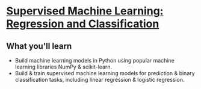 # [Supervised Machine Learning: Regression and Classification](https://www.coursera.org/learn/machine-learning?specialization=machine-learning-introduction)

## What you'll learn

* Build machine learning models in Python using popular machine learning libraries NumPy & scikit-learn.
* Build & train supervised machine learning models for prediction & binary classification tasks, including linear regression & logistic regression.


